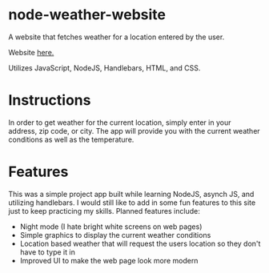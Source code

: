 # node-weather-website
A website that fetches weather for a location entered by the user.

Website <a href="https://patterson-weather-application.herokuapp.com/">here.</a>

Utilizes JavaScript, NodeJS, Handlebars, HTML, and CSS.

# Instructions
In order to get weather for the current location, simply enter in
your address, zip code, or city. The app will provide you with the
current weather conditions as well as the temperature.

# Features
This was a simple project app built while learning NodeJS, 
asynch JS, and utilizing handlebars. I would still like to add in some
fun features to this site just to keep practicing my skills. Planned features include:

- Night mode (I hate bright white screens on web pages)
- Simple graphics to display the current weather conditions
- Location based weather that will request the users location so they don't have to type it in
- Improved UI to make the web page look more modern
